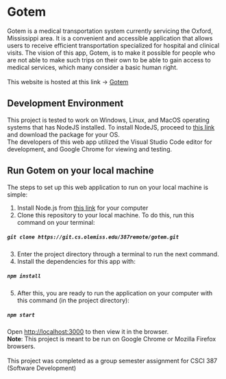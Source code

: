 <!-- # Getting Started with Create React App -->
# Gotem
Gotem is a medical transportation system currently servicing the Oxford, Mississippi area. It is a convenient and accessible application that allows users to receive efficient transportation specialized for hospital and clinical visits. The vision of this app, Gotem, is to make it possible for people who are not able to make such trips on their own to be able to gain access to medical services, which many consider a basic human right. <br/><br/>
This website is hosted at this link → [Gotem](https://project-4cb84.web.app/)

## Development Environment
This project is tested to work on Windows, Linux, and MacOS operating systems that has NodeJS installed. To install NodeJS, proceed to [this link](https://nodejs.org/en/) and download the package for your OS. <br/> The developers of this web app utilized the Visual Studio Code editor for development, and Google Chrome for viewing and testing.

## Run Gotem on your local machine
The steps to set up this web application to run on your local machine is simple:
1. Install Node.js from [this link](https://nodejs.org/en/) for your computer
2. Clone this repository to your local machine. To do this, run this command on your terminal:
##### `git clone https://git.cs.olemiss.edu/387remote/gotem.git`
3. Enter the project directory through a terminal to run the next command.
4. Install the dependencies for this app with:
##### `npm install`

5. After this, you are ready to run the application on your computer with this command (in the project directory):
##### `npm start`  <br/>
Open [http://localhost:3000](http://localhost:3000) to then view it in the browser. <br/>
**Note**: This project is meant to be run on Google Chrome or Mozilla Firefox browsers.
<br/><br/>
This project was completed as a group semester assignment for CSCI 387 (Software Development)
